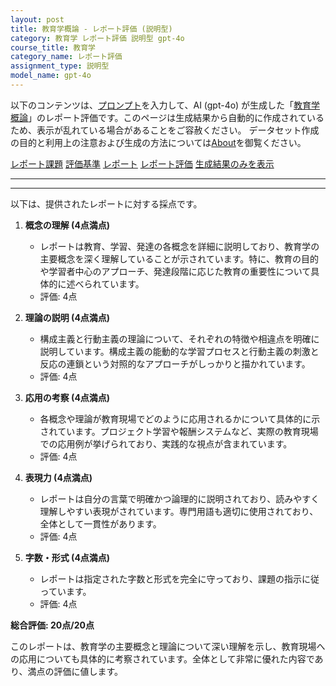 ```yaml
---
layout: post
title: 教育学概論 - レポート評価 (説明型)
category: 教育学 レポート評価 説明型 gpt-4o
course_title: 教育学
category_name: レポート評価
assignment_type: 説明型
model_name: gpt-4o
---
```


以下のコンテンツは、[プロンプト](http://127.0.0.1:8000/generated/教育学/gpt-4o/prompt_レポート評価-説明型.md)を入力して、AI (gpt-4o) が生成した「[教育学概論](/contents/教育学/)」のレポート評価です。このページは生成結果から自動的に作成されているため、表示が乱れている場合があることをご容赦ください。
データセット作成の目的と利用上の注意および生成の方法については[About](/About)を御覧ください。

[レポート課題](../レポート課題-説明型)
[評価基準](../評価基準-説明型)
[レポート](../レポート-説明型)
[レポート評価](../レポート評価-説明型)
[生成結果のみを表示](http://127.0.0.1:8000/generated/教育学/gpt-4o/レポート評価-説明型.md)
  

***
***
  
以下は、提供されたレポートに対する採点です。

1. **概念の理解 (4点満点)**
   - レポートは教育、学習、発達の各概念を詳細に説明しており、教育学の主要概念を深く理解していることが示されています。特に、教育の目的や学習者中心のアプローチ、発達段階に応じた教育の重要性について具体的に述べられています。
   - 評価: 4点

2. **理論の説明 (4点満点)**
   - 構成主義と行動主義の理論について、それぞれの特徴や相違点を明確に説明しています。構成主義の能動的な学習プロセスと行動主義の刺激と反応の連鎖という対照的なアプローチがしっかりと描かれています。
   - 評価: 4点

3. **応用の考察 (4点満点)**
   - 各概念や理論が教育現場でどのように応用されるかについて具体的に示されています。プロジェクト学習や報酬システムなど、実際の教育現場での応用例が挙げられており、実践的な視点が含まれています。
   - 評価: 4点

4. **表現力 (4点満点)**
   - レポートは自分の言葉で明確かつ論理的に説明されており、読みやすく理解しやすい表現がされています。専門用語も適切に使用されており、全体として一貫性があります。
   - 評価: 4点

5. **字数・形式 (4点満点)**
   - レポートは指定された字数と形式を完全に守っており、課題の指示に従っています。
   - 評価: 4点

**総合評価: 20点/20点**

このレポートは、教育学の主要概念と理論について深い理解を示し、教育現場への応用についても具体的に考察されています。全体として非常に優れた内容であり、満点の評価に値します。
